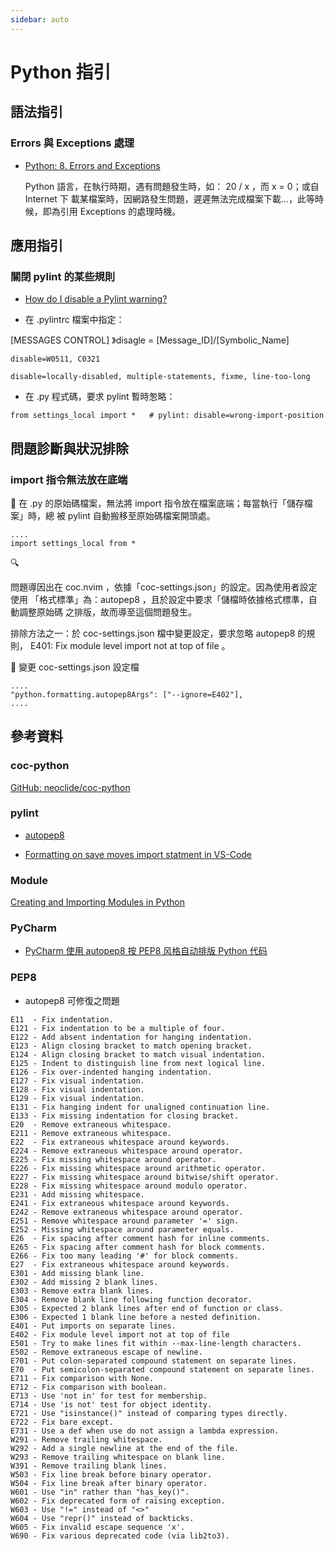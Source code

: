 ```yaml
---
sidebar: auto
---
```


# Python 指引

## 語法指引

### Errors 與 Exceptions 處理

- [Python: 8. Errors and Exceptions](https://docs.python.org/3/tutorial/errors.html)

  Python 語言，在執行時期，遇有問題發生時，如： 20 / x ，而 x = 0；或自 Internet 下
  載某檔案時，因網路發生問題，遲遲無法完成檔案下載...，此等時候，即為引用 Exceptions
  的處理時機。

## 應用指引

### 關閉 pylint 的某些規則

- [How do I disable a Pylint warning?](https://stackoverflow.com/questions/4341746/how-do-i-disable-a-pylint-warning)

- 在 .pylintrc 檔案中指定：

[MESSAGES CONTROL] 》disagle = [Message_ID]/[Symbolic_Name]

```
disable=W0511, C0321
```

```
disable=locally-disabled, multiple-statements, fixme, line-too-long
```

- 在 .py 程式碼，要求 pylint 暫時怱略：

```
from settings_local import *   # pylint: disable=wrong-import-position
```

## 問題診斷與狀況排除

### import 指令無法放在底端

📰
在 .py 的原始碼檔案，無法將 import 指令放在檔案底端；每當執行「儲存檔案」時，總
被 pylint 自動搬移至原始碼檔案開頭處。

```
....
import settings_local from *
```

🔍

問題導因出在 coc.nvim ，依據「coc-settings.json」的設定。因為使用者設定使用
「格式標準」為：autopep8 ，且於設定中要求「儲檔時依據格式標準，自動調整原始碼
之排版，故而導至這個問題發生。

排除方法之一：於 coc-settings.json 檔中變更設定，要求忽略 autopep8 的規則，
E401: Fix module level import not at top of file 。

🔨 變更 coc-settings.json 設定檔

```
....
"python.formatting.autopep8Args": ["--ignore=E402"],
....
```

## 參考資料

### coc-python

[GitHub: neoclide/coc-python](https://github.com/neoclide/coc-python)

### pylint

- [autopep8](https://pypi.org/project/autopep8/)

- [Formatting on save moves import statment in VS-Code](https://stackoverflow.com/questions/53579109/formatting-on-save-moves-import-statment-in-vs-code)

### Module

[Creating and Importing Modules in Python](https://stackabuse.com/creating-and-importing-modules-in-python/)

### PyCharm

- [PyCharm 使用 autopep8 按 PEP8 风格自动排版 Python 代码](https://wsgzao.github.io/post/autopep8/)

### PEP8

- autopep8 可修復之問題

```
E11  - Fix indentation.
E121 - Fix indentation to be a multiple of four.
E122 - Add absent indentation for hanging indentation.
E123 - Align closing bracket to match opening bracket.
E124 - Align closing bracket to match visual indentation.
E125 - Indent to distinguish line from next logical line.
E126 - Fix over-indented hanging indentation.
E127 - Fix visual indentation.
E128 - Fix visual indentation.
E129 - Fix visual indentation.
E131 - Fix hanging indent for unaligned continuation line.
E133 - Fix missing indentation for closing bracket.
E20  - Remove extraneous whitespace.
E211 - Remove extraneous whitespace.
E22  - Fix extraneous whitespace around keywords.
E224 - Remove extraneous whitespace around operator.
E225 - Fix missing whitespace around operator.
E226 - Fix missing whitespace around arithmetic operator.
E227 - Fix missing whitespace around bitwise/shift operator.
E228 - Fix missing whitespace around modulo operator.
E231 - Add missing whitespace.
E241 - Fix extraneous whitespace around keywords.
E242 - Remove extraneous whitespace around operator.
E251 - Remove whitespace around parameter '=' sign.
E252 - Missing whitespace around parameter equals.
E26  - Fix spacing after comment hash for inline comments.
E265 - Fix spacing after comment hash for block comments.
E266 - Fix too many leading '#' for block comments.
E27  - Fix extraneous whitespace around keywords.
E301 - Add missing blank line.
E302 - Add missing 2 blank lines.
E303 - Remove extra blank lines.
E304 - Remove blank line following function decorator.
E305 - Expected 2 blank lines after end of function or class.
E306 - Expected 1 blank line before a nested definition.
E401 - Put imports on separate lines.
E402 - Fix module level import not at top of file
E501 - Try to make lines fit within --max-line-length characters.
E502 - Remove extraneous escape of newline.
E701 - Put colon-separated compound statement on separate lines.
E70  - Put semicolon-separated compound statement on separate lines.
E711 - Fix comparison with None.
E712 - Fix comparison with boolean.
E713 - Use 'not in' for test for membership.
E714 - Use 'is not' test for object identity.
E721 - Use "isinstance()" instead of comparing types directly.
E722 - Fix bare except.
E731 - Use a def when use do not assign a lambda expression.
W291 - Remove trailing whitespace.
W292 - Add a single newline at the end of the file.
W293 - Remove trailing whitespace on blank line.
W391 - Remove trailing blank lines.
W503 - Fix line break before binary operator.
W504 - Fix line break after binary operator.
W601 - Use "in" rather than "has_key()".
W602 - Fix deprecated form of raising exception.
W603 - Use "!=" instead of "<>"
W604 - Use "repr()" instead of backticks.
W605 - Fix invalid escape sequence 'x'.
W690 - Fix various deprecated code (via lib2to3).
```
